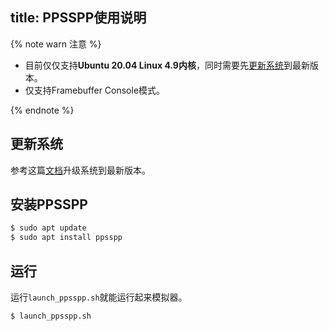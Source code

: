 title: PPSSPP使用说明
---

{% note warn 注意 %}

* 目前仅仅支持**Ubuntu 20.04 Linux 4.9内核**，同时需要先[更新系统](/linux/zh-cn/vim1/HowToUpgradeTheSystem.html)到最新版本。
* 仅支持Framebuffer Console模式。

{% endnote %}

## 更新系统

参考这篇[文档](/linux/zh-cn/vim1/HowToUpgradeTheSystem.html)升级系统到最新版本。


## 安装PPSSPP

```sh
$ sudo apt update
$ sudo apt install ppsspp
```

## 运行

运行`launch_ppsspp.sh`就能运行起来模拟器。

```sh
$ launch_ppsspp.sh
```



